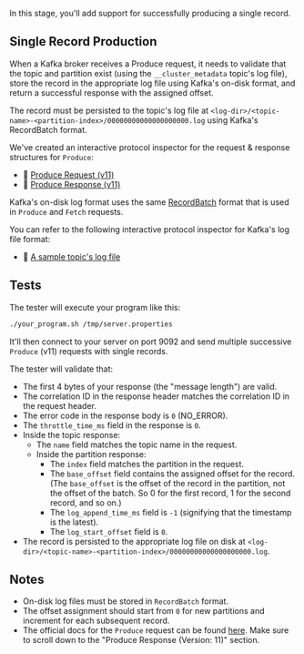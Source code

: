 In this stage, you'll add support for successfully producing a single record.

## Single Record Production

When a Kafka broker receives a Produce request, it needs to validate that the topic and partition exist (using the `__cluster_metadata` topic's log file), store the record in the appropriate log file using Kafka's on-disk format, and return a successful response with the assigned offset.

The record must be persisted to the topic's log file at `<log-dir>/<topic-name>-<partition-index>/00000000000000000000.log` using Kafka's RecordBatch format.

We've created an interactive protocol inspector for the request & response structures for `Produce`:

- 🔎 [Produce Request (v11)](https://binspec.org/kafka-produce-request-v11)
- 🔎 [Produce Response (v11)](https://binspec.org/kafka-produce-response-v11)

Kafka's on-disk log format uses the same [RecordBatch](https://binspec.org/kafka-record-batches) format that is used in `Produce` and `Fetch` requests.

You can refer to the following interactive protocol inspector for Kafka's log file format:
- 🔎 [A sample topic's log file](https://binspec.org/kafka-topic-log)

## Tests

The tester will execute your program like this:

```bash
./your_program.sh /tmp/server.properties
```

It'll then connect to your server on port 9092 and send multiple successive `Produce` (v11) requests with single records.

The tester will validate that:

- The first 4 bytes of your response (the "message length") are valid.
- The correlation ID in the response header matches the correlation ID in the request header.
- The error code in the response body is `0` (NO_ERROR).
- The `throttle_time_ms` field in the response is `0`.
- Inside the topic response:
  - The `name` field matches the topic name in the request.
  - Inside the partition response:
    - The `index` field matches the partition in the request.
    - The `base_offset` field contains the assigned offset for the record. (The `base_offset` is the offset of the record in the partition, not the offset of the batch. So 0 for the first record, 1 for the second record, and so on.)
    - The `log_append_time_ms` field is `-1` (signifying that the timestamp is the latest).
    - The `log_start_offset` field is `0`.
- The record is persisted to the appropriate log file on disk at `<log-dir>/<topic-name>-<partition-index>/00000000000000000000.log`.

## Notes

- On-disk log files must be stored in `RecordBatch` format.
- The offset assignment should start from `0` for new partitions and increment for each subsequent record.
- The official docs for the `Produce` request can be found [here](https://kafka.apache.org/protocol.html#The_Messages_Produce). Make sure to scroll down to the "Produce Response (Version: 11)" section.
